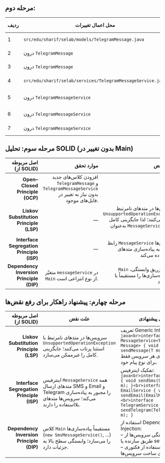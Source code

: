 ## مرحله دوم:

| ردیف | محل اعمال تغییرات                                            | نوع تغییر                    | شرح کوتاه                                              | تعداد تغییرات |
|------|-------------------------------------------------------------|------------------------------|---------------------------------------------------------|---------------|
| 1    | `src/edu/sharif/selab/models/TelegramMessage.java`          | افزودن فایل کلاس جدید       | ایجاد فایل و تعریف `public class TelegramMessage`     | 1             |
| 2    | درون `TelegramMessage`                                       | افزودن فیلدهای جدید         | اضافه کردن `private String sourceId, targetId;`         | 2             |
| 3    | درون `TelegramMessage`                                       | افزودن سازنده (constructor) | تعریف ctor با سه پارامتر و فراخوانی `super(content)`   | 1             |
| 4    | `src/edu/sharif/selab/services/TelegramMessageService.java` | افزودن فایل کلاس جدید       | ایجاد فایل و تعریف `public class TelegramMessageService` | 1           |
| 5    | درون `TelegramMessageService`                                | override متد SMS/Email       | پیاده‌سازی `sendSmsMessage(...)` و `sendEmailMessage(...)` با `UnsupportedOperationException` | 2 |
| 6    | درون `TelegramMessageService`                                | افزودن متد `sendTelegramMessage` | متدی برای اعتبارسنجی و ارسال پیام تلگرام               | 1             |
| 7    | درون `TelegramMessageService`                                | افزودن متد `validateId`      | متدی خصوصی برای چک‌کردن non-empty بودن ID              | 1             |

## مرحله سوم: تحلیل SOLID (بدون تغییر در Main)

| اصل مربوطه (از SOLID) | موارد تحقق | موارد نقض |
| ---: | ---: | ---: |
| **Open–Closed Principle (OCP)** | افزودن کلاس‌های جدید `TelegramMessage` و `TelegramMessageService` بدون نیاز به تغییر در فایل‌های موجود. | — |
| **Liskov Substitution Principle (LSP)** | — | سرویس‌ها در متدهای نامرتبط `UnsupportedOperationException` پرتاب می‌کنند؛ لذا جایگزینی کامل به‌عنوان `MessageService` ممکن نیست. |
| **Interface Segregation Principle (ISP)** | — | رابط `MessageService` سرویس‌ها را وادار به پیاده‌سازی متدهای بلااستفاده می‌کند. |
| **Dependency Inversion Principle (DIP)** | متغیّر `messageService` در `Main` از نوع انتزاعی است. | `Main` به‌جای تزریق وابستگی، پیاده‌سازی‌ها را مستقیماً با `new` می‌سازد. |

## مرحله چهارم: پیشنهاد راهکار برای رفع نقض‌ها

| اصل مربوطه (از SOLID)                        | علت نقض                                                                                                                                          | راه حل پیشنهادی                                                                                                                                                                         |
| ---------------------------------------------:|---------------------------------------------------------------------------------------------------------------------------------------------------|-------------------------------------------------------------------------------------------------------------------------------------------------------------------------------------------|
| **Liskov Substitution Principle (LSP)**       | سرویس‌ها در متدهای نامرتبط با `UnsupportedOperationException` استثنا پرتاب می‌کنند؛ جایگزینی کامل را غیرممکن می‌سازد.                              | تعریف Generic Interface:<br>```java<br>interface MessageService<T extends Message> { void sendMessage(T msg); }```<br>و پیاده‌سازی هر سرویس فقط برای نوع پیام خود.                        |
| **Interface Segregation Principle (ISP)**     | اینترفیس `MessageService` همه متدهای ارسال SMS و Email و Telegram را مجبور به پیاده‌سازی می‌کند؛ سرویس‌ها متدهای بلااستفاده را دارند.            | تفکیک اینترفیس:<br>```java<br>interface SmsService { void sendSms(SmsMessage m); }<br>interface EmailService { void sendEmail(EmailMessage m); }<br>interface TelegramService { void sendTelegram(TelegramMessage m); }``` |
| **Dependency Inversion Principle (DIP)**      | کلاس `Main` مستقیماً پیاده‌سازی‌ها (`new SmsMessageService()`, ...) را می‌سازد؛ وابستگی سطح بالا به جزئیات دارد.                                 | استفاده از Dependency Injection:<br>– تزریق وابستگی سرویس‌ها از طریق سازنده یا setter<br>– یا استفاده از فکتوری/IoC کانتینر برای ساخت سرویس‌ها.                                     |
